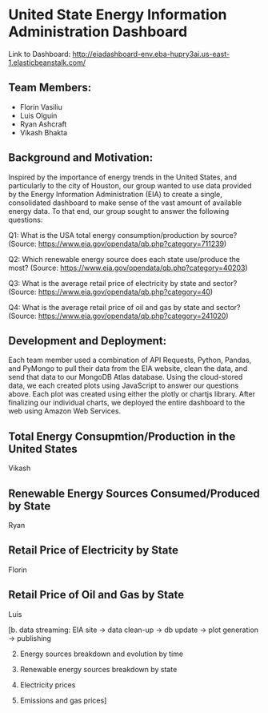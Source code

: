 # United State Energy Information Administration Dashboard

Link to Dashboard: http://eiadashboard-env.eba-hupry3ai.us-east-1.elasticbeanstalk.com/

## Team Members:

- Florin Vasiliu
- Luis Olguin
- Ryan Ashcraft
- Vikash Bhakta

## Background and Motivation:

Inspired by the importance of energy trends in the United States, and particularly to the city of Houston, our group wanted to use data provided by the Energy Information Administration (EIA) to create a single, consolidated dashboard to make sense of the vast amount of available energy data. To that end, our group sought to answer the following questions:

Q1: What is the USA total energy consumption/production by source?
(Source: https://www.eia.gov/opendata/qb.php?category=711239)

Q2: Which renewable energy source does each state use/produce the most?
(Source: https://www.eia.gov/opendata/qb.php?category=40203)

Q3: What is the average retail price of electricity by state and sector?
(Source: https://www.eia.gov/opendata/qb.php?category=40)

Q4: What is the average retail price of oil and gas by state and sector?
(Source: https://www.eia.gov/opendata/qb.php?category=241020)

## Development and Deployment:

Each team member used a combination of API Requests, Python, Pandas, and PyMongo to pull their data from the EIA website, clean the data, and send that data to our MongoDB Atlas database. Using the cloud-stored data, we each created plots using JavaScript to answer our questions above. Each plot was created using either the plotly or chartjs library. After finalizing our individual charts, we deployed the entire dashboard to the web using Amazon Web Services.
 
## Total Energy Consupmtion/Production in the United States

Vikash

## Renewable Energy Sources Consumed/Produced by State

Ryan

## Retail Price of Electricity by State

Florin

## Retail Price of Oil and Gas by State

Luis

[b. data streaming: EIA site -> data clean-up -> db update -> plot generation -> publishing

2. Energy sources breakdown and evolution by time

3. Renewable energy sources breakdown by state

4. Electricity prices

5. Emissions and gas prices]

  
